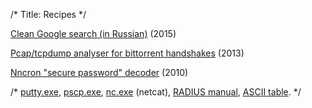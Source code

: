 /*
Title: Recipes
*/

[Clean Google search (in Russian)](/public/clean-google-search) (2015)

[Pcap/tcpdump analyser for bittorrent handshakes](/public/content/captorrents.c) (2013)

[Nncron "secure password" decoder](/public/nncron-secpassword) (2010)

/*
<a href="/putty.exe">putty.exe</a>, <a href="/pscp.exe">pscp.exe</a>, <a href="/nc.exe">nc.exe</a> (netcat), <a href="/radius.pdf">RADIUS manual</a>, <a href="/public/ascii_table.jpg">ASCII table</a>.
*/

